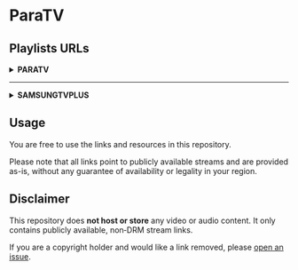 # ParaTV

## Playlists URLs

<details>
<summary><strong>PARATV</strong></summary>

<details>
<summary><strong>Main</strong></summary>

| File                                      | Short URL                                 |
| :-----------------------------------------| :-----------------------------------------|
| [paratv.m3u](https://github.com/paradise-91/paratv/blob/main/playlists/paratv/main/paratv.m3u) | [https://url.prds.cc/paratv](https://url.prds.cc/paratv) |
| [paratv_chno_off.m3u](https://github.com/paradise-91/paratv/blob/main/playlists/paratv/main/filter/chno_off.m3u) | [https://url.prds.cc/paratv0](https://url.prds.cc/paratv0) |
| [paratv_id_off.m3u](https://github.com/paradise-91/paratv/blob/main/playlists/paratv/main/filter/id_off.m3u) | [https://url.prds.cc/paratv1](https://url.prds.cc/paratv1) |
| [paratv_group_off.m3u](https://github.com/paradise-91/paratv/blob/main/playlists/paratv/main/filter/group_off.m3u) | [https://url.prds.cc/paratv2](https://url.prds.cc/paratv2) |
| [paratv_raw.m3u](https://github.com/paradise-91/paratv/blob/main/playlists/paratv/main/filter/raw.m3u) | [https://url.prds.cc/paratv3](https://url.prds.cc/paratv3) |
| [paratv_group_only.m3u](https://github.com/paradise-91/paratv/blob/main/playlists/paratv/main/filter/group_only.m3u) | [https://url.prds.cc/paratv4](https://url.prds.cc/paratv4) |
| [paratv_logo_off.m3u](https://github.com/paradise-91/paratv/blob/main/playlists/paratv/main/filter/logo_off.m3u) | [https://url.prds.cc/paratv5](https://url.prds.cc/paratv5) |

| Highest resolution ONLY                   |                                           |
| :-----------------------------------------| :-----------------------------------------|
| <strong>File</strong>                     | <strong>Short URL</strong>                |
| [paratv-highest.m3u](https://github.com/paradise-91/paratv/blob/main/playlists/paratv/main/paratv-highest.m3u) | [https://url.prds.cc/paratv?res=highest](https://url.prds.cc/paratv?res=highest) |
| [paratv_chno_off-highest.m3u](https://github.com/paradise-91/paratv/blob/main/playlists/paratv/main/filter/chno_off-highest.m3u) | [https://url.prds.cc/paratv0?res=highest](https://url.prds.cc/paratv0?res=highest) |
| [paratv_id_off-highest.m3u](https://github.com/paradise-91/paratv/blob/main/playlists/paratv/main/filter/id_off-highest.m3u) | [https://url.prds.cc/paratv1?res=highest](https://url.prds.cc/paratv1?res=highest) |
| [paratv_group_off-highest.m3u](https://github.com/paradise-91/paratv/blob/main/playlists/paratv/main/filter/group_off-highest.m3u) | [https://url.prds.cc/paratv2?res=highest](https://url.prds.cc/paratv2?res=highest) |
| [paratv_raw-highest.m3u](https://github.com/paradise-91/paratv/blob/main/playlists/paratv/main/filter/raw-highest.m3u) | [https://url.prds.cc/paratv3?res=highest](https://url.prds.cc/paratv3?res=highest) |
| [paratv_group_only-highest.m3u](https://github.com/paradise-91/paratv/blob/main/playlists/paratv/main/filter/group_only-highest.m3u) | [https://url.prds.cc/paratv4?res=highest](https://url.prds.cc/paratv4?res=highest) |
| [paratv_logo_off-highest.m3u](https://github.com/paradise-91/paratv/blob/main/playlists/paratv/main/filter/logo_off-highest.m3u) | [https://url.prds.cc/paratv5?res=highest](https://url.prds.cc/paratv5?res=highest) |

</details>

<details>
<summary><strong>Group</strong></summary>

<details>
<summary>france</summary>

| File                                      | Short URL                                 |
| :-----------------------------------------| :-----------------------------------------|
| [france.m3u](https://github.com/paradise-91/paratv/blob/main/playlists/paratv/group/france/france.m3u) | [https://url.prds.cc/fr](https://url.prds.cc/fr) |
| [france_chno_off.m3u](https://github.com/paradise-91/paratv/blob/main/playlists/paratv/group/france/filter/chno_off.m3u) | [https://url.prds.cc/fr0](https://url.prds.cc/fr0) |
| [france_id_off.m3u](https://github.com/paradise-91/paratv/blob/main/playlists/paratv/group/france/filter/id_off.m3u) | [https://url.prds.cc/fr1](https://url.prds.cc/fr1) |
| [france_group_off.m3u](https://github.com/paradise-91/paratv/blob/main/playlists/paratv/group/france/filter/group_off.m3u) | [https://url.prds.cc/fr2](https://url.prds.cc/fr2) |
| [france_raw.m3u](https://github.com/paradise-91/paratv/blob/main/playlists/paratv/group/france/filter/raw.m3u) | [https://url.prds.cc/fr3](https://url.prds.cc/fr3) |
| [france_group_only.m3u](https://github.com/paradise-91/paratv/blob/main/playlists/paratv/group/france/filter/group_only.m3u) | [https://url.prds.cc/fr4](https://url.prds.cc/fr4) |
| [france_logo_off.m3u](https://github.com/paradise-91/paratv/blob/main/playlists/paratv/group/france/filter/logo_off.m3u) | [https://url.prds.cc/fr5](https://url.prds.cc/fr5) |

</details>

<!-- <details>
<summary>tf1plus</summary>

| File                                      | Short URL                                 |
| :-----------------------------------------| :-----------------------------------------|
| [tf1plus.m3u](https://github.com/paradise-91/paratv/blob/main/playlists/paratv/group/tf1plus/tf1plus.m3u) | [https://url.prds.cc/tf1](https://url.prds.cc/tf1) |
| [tf1plus_chno_off.m3u](https://github.com/paradise-91/paratv/blob/main/playlists/paratv/group/tf1plus/filter/chno_off.m3u) | [https://url.prds.cc/tf10](https://url.prds.cc/tf10) |
| [tf1plus_id_off.m3u](https://github.com/paradise-91/paratv/blob/main/playlists/paratv/group/tf1plus/filter/id_off.m3u) | [https://url.prds.cc/tf11](https://url.prds.cc/tf11) |
| [tf1plus_group_off.m3u](https://github.com/paradise-91/paratv/blob/main/playlists/paratv/group/tf1plus/filter/group_off.m3u) | [https://url.prds.cc/tf12](https://url.prds.cc/tf12) |
| [tf1plus_raw.m3u](https://github.com/paradise-91/paratv/blob/main/playlists/paratv/group/tf1plus/filter/raw.m3u) | [https://url.prds.cc/tf13](https://url.prds.cc/tf13) |
| [tf1plus_group_only.m3u](https://github.com/paradise-91/paratv/blob/main/playlists/paratv/group/tf1plus/filter/group_only.m3u) | [https://url.prds.cc/tf14](https://url.prds.cc/tf14) |
| [tf1plus_logo_off.m3u](https://github.com/paradise-91/paratv/blob/main/playlists/paratv/group/tf1plus/filter/logo_off.m3u) | [https://url.prds.cc/tf15](https://url.prds.cc/tf15) |

</details> -->

<details>
<summary>canalplus</summary>

| File                                      | Short URL                                 |
| :-----------------------------------------| :-----------------------------------------|
| [canalplus.m3u](https://github.com/paradise-91/paratv/blob/main/playlists/paratv/group/canalplus/canalplus.m3u) | [https://url.prds.cc/cplus](https://url.prds.cc/cplus) |
| [canalplus_chno_off.m3u](https://github.com/paradise-91/paratv/blob/main/playlists/paratv/group/canalplus/filter/chno_off.m3u) | [https://url.prds.cc/cplus0](https://url.prds.cc/cplus0) |
| [canalplus_id_off.m3u](https://github.com/paradise-91/paratv/blob/main/playlists/paratv/group/canalplus/filter/id_off.m3u) | [https://url.prds.cc/cplus1](https://url.prds.cc/cplus1) |
| [canalplus_group_off.m3u](https://github.com/paradise-91/paratv/blob/main/playlists/paratv/group/canalplus/filter/group_off.m3u) | [https://url.prds.cc/cplus2](https://url.prds.cc/cplus2) |
| [canalplus_raw.m3u](https://github.com/paradise-91/paratv/blob/main/playlists/paratv/group/canalplus/filter/raw.m3u) | [https://url.prds.cc/cplus3](https://url.prds.cc/cplus3) |
| [canalplus_group_only.m3u](https://github.com/paradise-91/paratv/blob/main/playlists/paratv/group/canalplus/filter/group_only.m3u) | [https://url.prds.cc/cplus4](https://url.prds.cc/cplus4) |
| [canalplus_logo_off.m3u](https://github.com/paradise-91/paratv/blob/main/playlists/paratv/group/canalplus/filter/logo_off.m3u) | [https://url.prds.cc/cplus5](https://url.prds.cc/cplus5) |

</details>

<details>
<summary>france.tv</summary>

| File                                      | Short URL                                 |
| :-----------------------------------------| :-----------------------------------------|
| [france.tv.m3u](https://github.com/paradise-91/paratv/blob/main/playlists/paratv/group/france.tv/france.tv.m3u) | [https://url.prds.cc/frtv](https://url.prds.cc/frtv) |
| [france.tv_chno_off.m3u](https://github.com/paradise-91/paratv/blob/main/playlists/paratv/group/france.tv/filter/chno_off.m3u) | [https://url.prds.cc/frtv0](https://url.prds.cc/frtv0) |
| [france.tv_id_off.m3u](https://github.com/paradise-91/paratv/blob/main/playlists/paratv/group/france.tv/filter/id_off.m3u) | [https://url.prds.cc/frtv1](https://url.prds.cc/frtv1) |
| [france.tv_group_off.m3u](https://github.com/paradise-91/paratv/blob/main/playlists/paratv/group/france.tv/filter/group_off.m3u) | [https://url.prds.cc/frtv2](https://url.prds.cc/frtv2) |
| [france.tv_raw.m3u](https://github.com/paradise-91/paratv/blob/main/playlists/paratv/group/france.tv/filter/raw.m3u) | [https://url.prds.cc/frtv3](https://url.prds.cc/frtv3) |
| [france.tv_group_only.m3u](https://github.com/paradise-91/paratv/blob/main/playlists/paratv/group/france.tv/filter/group_only.m3u) | [https://url.prds.cc/frtv4](https://url.prds.cc/frtv4) |
| [france.tv_logo_off.m3u](https://github.com/paradise-91/paratv/blob/main/playlists/paratv/group/france.tv/filter/logo_off.m3u) | [https://url.prds.cc/frtv5](https://url.prds.cc/frtv5) |

</details>

<details>
<summary>lequipe.fr</summary>

| File                                      | Short URL                                 |
| :-----------------------------------------| :-----------------------------------------|
| [lequipe.fr.m3u](https://github.com/paradise-91/paratv/blob/main/playlists/paratv/group/lequipe.fr/lequipe.fr.m3u) | [https://url.prds.cc/lequipe](https://url.prds.cc/lequipe) |
| [lequipe.fr_chno_off.m3u](https://github.com/paradise-91/paratv/blob/main/playlists/paratv/group/lequipe.fr/filter/chno_off.m3u) | [https://url.prds.cc/lequipe0](https://url.prds.cc/lequipe0) |
| [lequipe.fr_id_off.m3u](https://github.com/paradise-91/paratv/blob/main/playlists/paratv/group/lequipe.fr/filter/id_off.m3u) | [https://url.prds.cc/lequipe1](https://url.prds.cc/lequipe1) |
| [lequipe.fr_group_off.m3u](https://github.com/paradise-91/paratv/blob/main/playlists/paratv/group/lequipe.fr/filter/group_off.m3u) | [https://url.prds.cc/lequipe2](https://url.prds.cc/lequipe2) |
| [lequipe.fr_raw.m3u](https://github.com/paradise-91/paratv/blob/main/playlists/paratv/group/lequipe.fr/filter/raw.m3u) | [https://url.prds.cc/lequipe3](https://url.prds.cc/lequipe3) |
| [lequipe.fr_group_only.m3u](https://github.com/paradise-91/paratv/blob/main/playlists/paratv/group/lequipe.fr/filter/group_only.m3u) | [https://url.prds.cc/lequipe4](https://url.prds.cc/lequipe4) |
| [lequipe.fr_logo_off.m3u](https://github.com/paradise-91/paratv/blob/main/playlists/paratv/group/lequipe.fr/filter/logo_off.m3u) | [https://url.prds.cc/lequipe5](https://url.prds.cc/lequipe5) |

</details>

<details>
<summary>equidia</summary>

| File                                      | Short URL                                 |
| :-----------------------------------------| :-----------------------------------------|
| [equidia.m3u](https://github.com/paradise-91/paratv/blob/main/playlists/paratv/group/equidia/equidia.m3u) | [https://url.prds.cc/equidia](https://url.prds.cc/equidia) |
| [equidia_chno_off.m3u](https://github.com/paradise-91/paratv/blob/main/playlists/paratv/group/equidia/filter/chno_off.m3u) | [https://url.prds.cc/equidia0](https://url.prds.cc/equidia0) |
| [equidia_id_off.m3u](https://github.com/paradise-91/paratv/blob/main/playlists/paratv/group/equidia/filter/id_off.m3u) | [https://url.prds.cc/equidia1](https://url.prds.cc/equidia1) |
| [equidia_group_off.m3u](https://github.com/paradise-91/paratv/blob/main/playlists/paratv/group/equidia/filter/group_off.m3u) | [https://url.prds.cc/equidia2](https://url.prds.cc/equidia2) |
| [equidia_raw.m3u](https://github.com/paradise-91/paratv/blob/main/playlists/paratv/group/equidia/filter/raw.m3u) | [https://url.prds.cc/equidia3](https://url.prds.cc/equidia3) |
| [equidia_group_only.m3u](https://github.com/paradise-91/paratv/blob/main/playlists/paratv/group/equidia/filter/group_only.m3u) | [https://url.prds.cc/equidia4](https://url.prds.cc/equidia4) |
| [equidia_logo_off.m3u](https://github.com/paradise-91/paratv/blob/main/playlists/paratv/group/equidia/filter/logo_off.m3u) | [https://url.prds.cc/equidia5](https://url.prds.cc/equidia5) |

</details>

<!-- <details>
<summary>nrj</summary>

| File                                      | Short URL                                 |
| :-----------------------------------------| :-----------------------------------------|
| [nrj.m3u](https://github.com/paradise-91/paratv/blob/main/playlists/paratv/group/nrj/nrj.m3u) | [https://url.prds.cc/nrj](https://url.prds.cc/nrj) |
| [nrj_chno_off.m3u](https://github.com/paradise-91/paratv/blob/main/playlists/paratv/group/nrj/filter/chno_off.m3u) | [https://url.prds.cc/nrj0](https://url.prds.cc/nrj0) |
| [nrj_id_off.m3u](https://github.com/paradise-91/paratv/blob/main/playlists/paratv/group/nrj/filter/id_off.m3u) | [https://url.prds.cc/nrj1](https://url.prds.cc/nrj1) |
| [nrj_group_off.m3u](https://github.com/paradise-91/paratv/blob/main/playlists/paratv/group/nrj/filter/group_off.m3u) | [https://url.prds.cc/nrj2](https://url.prds.cc/nrj2) |
| [nrj_raw.m3u](https://github.com/paradise-91/paratv/blob/main/playlists/paratv/group/nrj/filter/raw.m3u) | [https://url.prds.cc/nrj3](https://url.prds.cc/nrj3) |
| [nrj_group_only.m3u](https://github.com/paradise-91/paratv/blob/main/playlists/paratv/group/nrj/filter/group_only.m3u) | [https://url.prds.cc/nrj4](https://url.prds.cc/nrj4) |
| [nrj_logo_off.m3u](https://github.com/paradise-91/paratv/blob/main/playlists/paratv/group/nrj/filter/logo_off.m3u) | [https://url.prds.cc/nrj5](https://url.prds.cc/nrj5) |

</details> -->

<details>
<summary>rmc-bfm</summary>

| File                                      | Short URL                                 |
| :-----------------------------------------| :-----------------------------------------|
| [rmc-bfm.m3u](https://github.com/paradise-91/paratv/blob/main/playlists/paratv/group/rmc-bfm/rmc-bfm.m3u) | [https://url.prds.cc/rmcbfm](https://url.prds.cc/rmcbfm) |
| [rmc-bfm_chno_off.m3u](https://github.com/paradise-91/paratv/blob/main/playlists/paratv/group/rmc-bfm/filter/chno_off.m3u) | [https://url.prds.cc/rmcbfm0](https://url.prds.cc/rmcbfm0) |
| [rmc-bfm_id_off.m3u](https://github.com/paradise-91/paratv/blob/main/playlists/paratv/group/rmc-bfm/filter/id_off.m3u) | [https://url.prds.cc/rmcbfm1](https://url.prds.cc/rmcbfm1) |
| [rmc-bfm_group_off.m3u](https://github.com/paradise-91/paratv/blob/main/playlists/paratv/group/rmc-bfm/filter/group_off.m3u) | [https://url.prds.cc/rmcbfm2](https://url.prds.cc/rmcbfm2) |
| [rmc-bfm_raw.m3u](https://github.com/paradise-91/paratv/blob/main/playlists/paratv/group/rmc-bfm/filter/raw.m3u) | [https://url.prds.cc/rmcbfm3](https://url.prds.cc/rmcbfm3) |
| [rmc-bfm_group_only.m3u](https://github.com/paradise-91/paratv/blob/main/playlists/paratv/group/rmc-bfm/filter/group_only.m3u) | [https://url.prds.cc/rmcbfm4](https://url.prds.cc/rmcbfm4) |
| [rmc-bfm_logo_off.m3u](https://github.com/paradise-91/paratv/blob/main/playlists/paratv/group/rmc-bfm/filter/logo_off.m3u) | [https://url.prds.cc/rmcbfm5](https://url.prds.cc/rmcbfm5) |

</details>

<details>
<summary>samsungtvplusfr</summary>

| File                                      | Short URL                                 |
| :-----------------------------------------| :-----------------------------------------|
| [samsungtvplusfr.m3u](https://raw.githubusercontent.com/Paradise-91/ParaTV/refs/heads/main/playlists/paratv/group/samsungtvplusfr/samsungtvplusfr.m3u) | [https://url.prds.cc/samfr](https://url.prds.cc/samfr) |
| [samsungtvplusfr_chno_off.m3u](https://raw.githubusercontent.com/Paradise-91/ParaTV/refs/heads/main/playlists/paratv/group/samsungtvplusfr/filter/chno_off.m3u) | [https://url.prds.cc/samfr0](https://url.prds.cc/samfr0) |
| [samsungtvplusfr_id_off.m3u](https://raw.githubusercontent.com/Paradise-91/ParaTV/refs/heads/main/playlists/paratv/group/samsungtvplusfr/filter/id_off.m3u) | [https://url.prds.cc/samfr1](https://url.prds.cc/samfr1) |
| [samsungtvplusfr_group_off.m3u](https://raw.githubusercontent.com/Paradise-91/ParaTV/refs/heads/main/playlists/paratv/group/samsungtvplusfr/filter/group_off.m3u) | [https://url.prds.cc/samfr2](https://url.prds.cc/samfr2) |
| [samsungtvplusfr_raw.m3u](https://raw.githubusercontent.com/Paradise-91/ParaTV/refs/heads/main/playlists/paratv/group/samsungtvplusfr/filter/raw.m3u) | [https://url.prds.cc/samfr3](https://url.prds.cc/samfr3) |
| [samsungtvplusfr_group_only.m3u](https://raw.githubusercontent.com/Paradise-91/ParaTV/refs/heads/main/playlists/paratv/group/samsungtvplusfr/filter/group_only.m3u) | [https://url.prds.cc/samfr4](https://url.prds.cc/samfr4) |
| [samsungtvplusfr_logo_off.m3u](https://raw.githubusercontent.com/Paradise-91/ParaTV/refs/heads/main/playlists/paratv/group/samsungtvplusfr/filter/logo_off.m3u) | [https://url.prds.cc/samfr5](https://url.prds.cc/samfr5) |

</details>

<details>
<summary>netplus.tv</summary>

| File                                      | Short URL                                 |
| :-----------------------------------------| :-----------------------------------------|
| [netplus.tv.m3u](https://github.com/paradise-91/paratv/blob/main/playlists/paratv/group/netplus.tv/netplus.tv.m3u) | [https://url.prds.cc/net](https://url.prds.cc/net) |
| [netplus.tv_chno_off.m3u](https://github.com/paradise-91/paratv/blob/main/playlists/paratv/group/netplus.tv/filter/chno_off.m3u) | [https://url.prds.cc/net0](https://url.prds.cc/net0) |
| [netplus.tv_id_off.m3u](https://github.com/paradise-91/paratv/blob/main/playlists/paratv/group/netplus.tv/filter/id_off.m3u) | [https://url.prds.cc/net1](https://url.prds.cc/net1) |
| [netplus.tv_group_off.m3u](https://github.com/paradise-91/paratv/blob/main/playlists/paratv/group/netplus.tv/filter/group_off.m3u) | [https://url.prds.cc/net2](https://url.prds.cc/net2) |
| [netplus.tv_raw.m3u](https://github.com/paradise-91/paratv/blob/main/playlists/paratv/group/netplus.tv/filter/raw.m3u) | [https://url.prds.cc/net3](https://url.prds.cc/net3) |
| [netplus.tv_group_only.m3u](https://github.com/paradise-91/paratv/blob/main/playlists/paratv/group/netplus.tv/filter/group_only.m3u) | [https://url.prds.cc/net4](https://url.prds.cc/net4) |
| [netplus.tv_logo_off.m3u](https://github.com/paradise-91/paratv/blob/main/playlists/paratv/group/netplus.tv/filter/logo_off.m3u) | [https://url.prds.cc/net5](https://url.prds.cc/net5) |

</details>

<details>
<summary>belgique</summary>

| File                                      | Short URL                                 |
| :-----------------------------------------| :-----------------------------------------|
| [belgique.m3u](https://github.com/paradise-91/paratv/blob/main/playlists/paratv/group/belgique/belgique.m3u) | [https://url.prds.cc/be](https://url.prds.cc/be) |
| [belgique_chno_off.m3u](https://github.com/paradise-91/paratv/blob/main/playlists/paratv/group/belgique/filter/chno_off.m3u) | [https://url.prds.cc/be0](https://url.prds.cc/be0) |
| [belgique_id_off.m3u](https://github.com/paradise-91/paratv/blob/main/playlists/paratv/group/belgique/filter/id_off.m3u) | [https://url.prds.cc/be1](https://url.prds.cc/be1) |
| [belgique_group_off.m3u](https://github.com/paradise-91/paratv/blob/main/playlists/paratv/group/belgique/filter/group_off.m3u) | [https://url.prds.cc/be2](https://url.prds.cc/be2) |
| [belgique_raw.m3u](https://github.com/paradise-91/paratv/blob/main/playlists/paratv/group/belgique/filter/raw.m3u) | [https://url.prds.cc/be3](https://url.prds.cc/be3) |
| [belgique_group_only.m3u](https://github.com/paradise-91/paratv/blob/main/playlists/paratv/group/belgique/filter/group_only.m3u) | [https://url.prds.cc/be4](https://url.prds.cc/be4) |
| [belgique_logo_off.m3u](https://github.com/paradise-91/paratv/blob/main/playlists/paratv/group/belgique/filter/logo_off.m3u) | [https://url.prds.cc/be5](https://url.prds.cc/be5) |

</details>

</details>

</details>

---

<details>
<summary><strong>SAMSUNGTVPLUS</strong></summary>

<details>
<summary><strong>Main</strong></summary>

| File                                      | Short URL                                 |
| :-----------------------------------------| :-----------------------------------------|
| [samsungtvplus.m3u](https://raw.githubusercontent.com/Paradise-91/ParaTV/refs/heads/main/playlists/samsungtvplus/main/samsungtvplus.m3u) | [https://url.prds.cc/samtv](https://url.prds.cc/samtv) |
| [samsungtvplus_chno_off.m3u](https://raw.githubusercontent.com/Paradise-91/ParaTV/refs/heads/main/playlists/samsungtvplus/main/filter/chno_off.m3u) | [https://url.prds.cc/samtv0](https://url.prds.cc/samtv0) |
| [samsungtvplus_id_off.m3u](https://raw.githubusercontent.com/Paradise-91/ParaTV/refs/heads/main/playlists/samsungtvplus/main/filter/id_off.m3u) | [https://url.prds.cc/samtv1](https://url.prds.cc/samtv1) |
| [samsungtvplus_group_off.m3u](https://raw.githubusercontent.com/Paradise-91/ParaTV/refs/heads/main/playlists/samsungtvplus/main/filter/group_off.m3u) | [https://url.prds.cc/samtv2](https://url.prds.cc/samtv2) |
| [samsungtvplus_raw.m3u](https://raw.githubusercontent.com/Paradise-91/ParaTV/refs/heads/main/playlists/samsungtvplus/main/filter/raw.m3u) | [https://url.prds.cc/samtv3](https://url.prds.cc/samtv3) |
| [samsungtvplus_group_only.m3u](https://raw.githubusercontent.com/Paradise-91/ParaTV/refs/heads/main/playlists/samsungtvplus/main/filter/group_only.m3u) | [https://url.prds.cc/samtv4](https://url.prds.cc/samtv4) |
| [samsungtvplus_logo_off.m3u](https://raw.githubusercontent.com/Paradise-91/ParaTV/refs/heads/main/playlists/samsungtvplus/main/filter/logo_off.m3u) | [https://url.prds.cc/samtv5](https://url.prds.cc/samtv5) |

</details>

<details>
<summary><strong>Group</strong></summary>

<details>
<summary>at</summary>

| File                                      | Short URL                                 |
| :-----------------------------------------| :-----------------------------------------|
| [at.m3u](https://raw.githubusercontent.com/Paradise-91/ParaTV/refs/heads/main/playlists/samsungtvplus/group/at/at.m3u) | [https://url.prds.cc/samtvat](https://url.prds.cc/samtvat) |
| [at_chno_off.m3u](https://raw.githubusercontent.com/Paradise-91/ParaTV/refs/heads/main/playlists/samsungtvplus/group/at/filter/chno_off.m3u) | [https://url.prds.cc/samtvat0](https://url.prds.cc/samtvat0) |
| [at_id_off.m3u](https://raw.githubusercontent.com/Paradise-91/ParaTV/refs/heads/main/playlists/samsungtvplus/group/at/filter/id_off.m3u) | [https://url.prds.cc/samtvat1](https://url.prds.cc/samtvat1) |
| [at_group_off.m3u](https://raw.githubusercontent.com/Paradise-91/ParaTV/refs/heads/main/playlists/samsungtvplus/group/at/filter/group_off.m3u) | [https://url.prds.cc/samtvat2](https://url.prds.cc/samtvat2) |
| [at_raw.m3u](https://raw.githubusercontent.com/Paradise-91/ParaTV/refs/heads/main/playlists/samsungtvplus/group/at/filter/raw.m3u) | [https://url.prds.cc/samtvat3](https://url.prds.cc/samtvat3) |
| [at_group_only.m3u](https://raw.githubusercontent.com/Paradise-91/ParaTV/refs/heads/main/playlists/samsungtvplus/group/at/filter/group_only.m3u) | [https://url.prds.cc/samtvat4](https://url.prds.cc/samtvat4) |
| [at_logo_off.m3u](https://raw.githubusercontent.com/Paradise-91/ParaTV/refs/heads/main/playlists/samsungtvplus/group/at/filter/logo_off.m3u) | [https://url.prds.cc/samtvat5](https://url.prds.cc/samtvat5) |

</details>

<details>
<summary>ca</summary>

| File                                      | Short URL                                 |
| :-----------------------------------------| :-----------------------------------------|
| [ca.m3u](https://raw.githubusercontent.com/Paradise-91/ParaTV/refs/heads/main/playlists/samsungtvplus/group/ca/ca.m3u) | [https://url.prds.cc/samtvca](https://url.prds.cc/samtvca) |
| [ca_chno_off.m3u](https://raw.githubusercontent.com/Paradise-91/ParaTV/refs/heads/main/playlists/samsungtvplus/group/ca/filter/chno_off.m3u) | [https://url.prds.cc/samtvca0](https://url.prds.cc/samtvca0) |
| [ca_id_off.m3u](https://raw.githubusercontent.com/Paradise-91/ParaTV/refs/heads/main/playlists/samsungtvplus/group/ca/filter/id_off.m3u) | [https://url.prds.cc/samtvca1](https://url.prds.cc/samtvca1) |
| [ca_group_off.m3u](https://raw.githubusercontent.com/Paradise-91/ParaTV/refs/heads/main/playlists/samsungtvplus/group/ca/filter/group_off.m3u) | [https://url.prds.cc/samtvca2](https://url.prds.cc/samtvca2) |
| [ca_raw.m3u](https://raw.githubusercontent.com/Paradise-91/ParaTV/refs/heads/main/playlists/samsungtvplus/group/ca/filter/raw.m3u) | [https://url.prds.cc/samtvca3](https://url.prds.cc/samtvca3) |
| [ca_group_only.m3u](https://raw.githubusercontent.com/Paradise-91/ParaTV/refs/heads/main/playlists/samsungtvplus/group/ca/filter/group_only.m3u) | [https://url.prds.cc/samtvca4](https://url.prds.cc/samtvca4) |
| [ca_logo_off.m3u](https://raw.githubusercontent.com/Paradise-91/ParaTV/refs/heads/main/playlists/samsungtvplus/group/ca/filter/logo_off.m3u) | [https://url.prds.cc/samtvca5](https://url.prds.cc/samtvca5) |

</details>

<details>
<summary>ch</summary>

| File                                      | Short URL                                 |
| :-----------------------------------------| :-----------------------------------------|
| [ch.m3u](https://raw.githubusercontent.com/Paradise-91/ParaTV/refs/heads/main/playlists/samsungtvplus/group/ch/ch.m3u) | [https://url.prds.cc/samtvch](https://url.prds.cc/samtvch) |
| [ch_chno_off.m3u](https://raw.githubusercontent.com/Paradise-91/ParaTV/refs/heads/main/playlists/samsungtvplus/group/ch/filter/chno_off.m3u) | [https://url.prds.cc/samtvch0](https://url.prds.cc/samtvch0) |
| [ch_id_off.m3u](https://raw.githubusercontent.com/Paradise-91/ParaTV/refs/heads/main/playlists/samsungtvplus/group/ch/filter/id_off.m3u) | [https://url.prds.cc/samtvch1](https://url.prds.cc/samtvch1) |
| [ch_group_off.m3u](https://raw.githubusercontent.com/Paradise-91/ParaTV/refs/heads/main/playlists/samsungtvplus/group/ch/filter/group_off.m3u) | [https://url.prds.cc/samtvch2](https://url.prds.cc/samtvch2) |
| [ch_raw.m3u](https://raw.githubusercontent.com/Paradise-91/ParaTV/refs/heads/main/playlists/samsungtvplus/group/ch/filter/raw.m3u) | [https://url.prds.cc/samtvch3](https://url.prds.cc/samtvch3) |
| [ch_group_only.m3u](https://raw.githubusercontent.com/Paradise-91/ParaTV/refs/heads/main/playlists/samsungtvplus/group/ch/filter/group_only.m3u) | [https://url.prds.cc/samtvch4](https://url.prds.cc/samtvch4) |
| [ch_logo_off.m3u](https://raw.githubusercontent.com/Paradise-91/ParaTV/refs/heads/main/playlists/samsungtvplus/group/ch/filter/logo_off.m3u) | [https://url.prds.cc/samtvch5](https://url.prds.cc/samtvch5) |

</details>

<details>
<summary>de</summary>

| File                                      | Short URL                                 |
| :-----------------------------------------| :-----------------------------------------|
| [de.m3u](https://raw.githubusercontent.com/Paradise-91/ParaTV/refs/heads/main/playlists/samsungtvplus/group/de/de.m3u) | [https://url.prds.cc/samtvde](https://url.prds.cc/samtvde) |
| [de_chno_off.m3u](https://raw.githubusercontent.com/Paradise-91/ParaTV/refs/heads/main/playlists/samsungtvplus/group/de/filter/chno_off.m3u) | [https://url.prds.cc/samtvde0](https://url.prds.cc/samtvde0) |
| [de_id_off.m3u](https://raw.githubusercontent.com/Paradise-91/ParaTV/refs/heads/main/playlists/samsungtvplus/group/de/filter/id_off.m3u) | [https://url.prds.cc/samtvde1](https://url.prds.cc/samtvde1) |
| [de_group_off.m3u](https://raw.githubusercontent.com/Paradise-91/ParaTV/refs/heads/main/playlists/samsungtvplus/group/de/filter/group_off.m3u) | [https://url.prds.cc/samtvde2](https://url.prds.cc/samtvde2) |
| [de_raw.m3u](https://raw.githubusercontent.com/Paradise-91/ParaTV/refs/heads/main/playlists/samsungtvplus/group/de/filter/raw.m3u) | [https://url.prds.cc/samtvde3](https://url.prds.cc/samtvde3) |
| [de_group_only.m3u](https://raw.githubusercontent.com/Paradise-91/ParaTV/refs/heads/main/playlists/samsungtvplus/group/de/filter/group_only.m3u) | [https://url.prds.cc/samtvde4](https://url.prds.cc/samtvde4) |
| [de_logo_off.m3u](https://raw.githubusercontent.com/Paradise-91/ParaTV/refs/heads/main/playlists/samsungtvplus/group/de/filter/logo_off.m3u) | [https://url.prds.cc/samtvde5](https://url.prds.cc/samtvde5) |

</details>

<details>
<summary>es</summary>

| File                                      | Short URL                                 |
| :-----------------------------------------| :-----------------------------------------|
| [es.m3u](https://raw.githubusercontent.com/Paradise-91/ParaTV/refs/heads/main/playlists/samsungtvplus/group/es/es.m3u) | [https://url.prds.cc/samtves](https://url.prds.cc/samtves) |
| [es_chno_off.m3u](https://raw.githubusercontent.com/Paradise-91/ParaTV/refs/heads/main/playlists/samsungtvplus/group/es/filter/chno_off.m3u) | [https://url.prds.cc/samtves0](https://url.prds.cc/samtves0) |
| [es_id_off.m3u](https://raw.githubusercontent.com/Paradise-91/ParaTV/refs/heads/main/playlists/samsungtvplus/group/es/filter/id_off.m3u) | [https://url.prds.cc/samtves1](https://url.prds.cc/samtves1) |
| [es_group_off.m3u](https://raw.githubusercontent.com/Paradise-91/ParaTV/refs/heads/main/playlists/samsungtvplus/group/es/filter/group_off.m3u) | [https://url.prds.cc/samtves2](https://url.prds.cc/samtves2) |
| [es_raw.m3u](https://raw.githubusercontent.com/Paradise-91/ParaTV/refs/heads/main/playlists/samsungtvplus/group/es/filter/raw.m3u) | [https://url.prds.cc/samtves3](https://url.prds.cc/samtves3) |
| [es_group_only.m3u](https://raw.githubusercontent.com/Paradise-91/ParaTV/refs/heads/main/playlists/samsungtvplus/group/es/filter/group_only.m3u) | [https://url.prds.cc/samtves4](https://url.prds.cc/samtves4) |
| [es_logo_off.m3u](https://raw.githubusercontent.com/Paradise-91/ParaTV/refs/heads/main/playlists/samsungtvplus/group/es/filter/logo_off.m3u) | [https://url.prds.cc/samtves5](https://url.prds.cc/samtves5) |

</details>

<details>
<summary>fr</summary>

| File                                      | Short URL                                 |
| :-----------------------------------------| :-----------------------------------------|
| [fr.m3u](https://raw.githubusercontent.com/Paradise-91/ParaTV/refs/heads/main/playlists/samsungtvplus/group/fr/fr.m3u) | [https://url.prds.cc/samtvfr](https://url.prds.cc/samtvfr) |
| [fr_chno_off.m3u](https://raw.githubusercontent.com/Paradise-91/ParaTV/refs/heads/main/playlists/samsungtvplus/group/fr/filter/chno_off.m3u) | [https://url.prds.cc/samtvfr0](https://url.prds.cc/samtvfr0) |
| [fr_id_off.m3u](https://raw.githubusercontent.com/Paradise-91/ParaTV/refs/heads/main/playlists/samsungtvplus/group/fr/filter/id_off.m3u) | [https://url.prds.cc/samtvfr1](https://url.prds.cc/samtvfr1) |
| [fr_group_off.m3u](https://raw.githubusercontent.com/Paradise-91/ParaTV/refs/heads/main/playlists/samsungtvplus/group/fr/filter/group_off.m3u) | [https://url.prds.cc/samtvfr2](https://url.prds.cc/samtvfr2) |
| [fr_raw.m3u](https://raw.githubusercontent.com/Paradise-91/ParaTV/refs/heads/main/playlists/samsungtvplus/group/fr/filter/raw.m3u) | [https://url.prds.cc/samtvfr3](https://url.prds.cc/samtvfr3) |
| [fr_group_only.m3u](https://raw.githubusercontent.com/Paradise-91/ParaTV/refs/heads/main/playlists/samsungtvplus/group/fr/filter/group_only.m3u) | [https://url.prds.cc/samtvfr4](https://url.prds.cc/samtvfr4) |
| [fr_logo_off.m3u](https://raw.githubusercontent.com/Paradise-91/ParaTV/refs/heads/main/playlists/samsungtvplus/group/fr/filter/logo_off.m3u) | [https://url.prds.cc/samtvfr5](https://url.prds.cc/samtvfr5) |

</details>

<details>
<summary>gb</summary>

| File                                      | Short URL                                 |
| :-----------------------------------------| :-----------------------------------------|
| [gb.m3u](https://raw.githubusercontent.com/Paradise-91/ParaTV/refs/heads/main/playlists/samsungtvplus/group/gb/gb.m3u) | [https://url.prds.cc/samtvgb](https://url.prds.cc/samtvgb) |
| [gb_chno_off.m3u](https://raw.githubusercontent.com/Paradise-91/ParaTV/refs/heads/main/playlists/samsungtvplus/group/gb/filter/chno_off.m3u) | [https://url.prds.cc/samtvgb0](https://url.prds.cc/samtvgb0) |
| [gb_id_off.m3u](https://raw.githubusercontent.com/Paradise-91/ParaTV/refs/heads/main/playlists/samsungtvplus/group/gb/filter/id_off.m3u) | [https://url.prds.cc/samtvgb1](https://url.prds.cc/samtvgb1) |
| [gb_group_off.m3u](https://raw.githubusercontent.com/Paradise-91/ParaTV/refs/heads/main/playlists/samsungtvplus/group/gb/filter/group_off.m3u) | [https://url.prds.cc/samtvgb2](https://url.prds.cc/samtvgb2) |
| [gb_raw.m3u](https://raw.githubusercontent.com/Paradise-91/ParaTV/refs/heads/main/playlists/samsungtvplus/group/gb/filter/raw.m3u) | [https://url.prds.cc/samtvgb3](https://url.prds.cc/samtvgb3) |
| [gb_group_only.m3u](https://raw.githubusercontent.com/Paradise-91/ParaTV/refs/heads/main/playlists/samsungtvplus/group/gb/filter/group_only.m3u) | [https://url.prds.cc/samtvgb4](https://url.prds.cc/samtvgb4) |
| [gb_logo_off.m3u](https://raw.githubusercontent.com/Paradise-91/ParaTV/refs/heads/main/playlists/samsungtvplus/group/gb/filter/logo_off.m3u) | [https://url.prds.cc/samtvgb5](https://url.prds.cc/samtvgb5) |

</details>

<details>
<summary>in</summary>

| File                                      | Short URL                                 |
| :-----------------------------------------| :-----------------------------------------|
| [in.m3u](https://raw.githubusercontent.com/Paradise-91/ParaTV/refs/heads/main/playlists/samsungtvplus/group/in/in.m3u) | [https://url.prds.cc/samtvin](https://url.prds.cc/samtvin) |
| [in_chno_off.m3u](https://raw.githubusercontent.com/Paradise-91/ParaTV/refs/heads/main/playlists/samsungtvplus/group/in/filter/chno_off.m3u) | [https://url.prds.cc/samtvin0](https://url.prds.cc/samtvin0) |
| [in_id_off.m3u](https://raw.githubusercontent.com/Paradise-91/ParaTV/refs/heads/main/playlists/samsungtvplus/group/in/filter/id_off.m3u) | [https://url.prds.cc/samtvin1](https://url.prds.cc/samtvin1) |
| [in_group_off.m3u](https://raw.githubusercontent.com/Paradise-91/ParaTV/refs/heads/main/playlists/samsungtvplus/group/in/filter/group_off.m3u) | [https://url.prds.cc/samtvin2](https://url.prds.cc/samtvin2) |
| [in_raw.m3u](https://raw.githubusercontent.com/Paradise-91/ParaTV/refs/heads/main/playlists/samsungtvplus/group/in/filter/raw.m3u) | [https://url.prds.cc/samtvin3](https://url.prds.cc/samtvin3) |
| [in_group_only.m3u](https://raw.githubusercontent.com/Paradise-91/ParaTV/refs/heads/main/playlists/samsungtvplus/group/in/filter/group_only.m3u) | [https://url.prds.cc/samtvin4](https://url.prds.cc/samtvin4) |
| [in_logo_off.m3u](https://raw.githubusercontent.com/Paradise-91/ParaTV/refs/heads/main/playlists/samsungtvplus/group/in/filter/logo_off.m3u) | [https://url.prds.cc/samtvin5](https://url.prds.cc/samtvin5) |

</details>

<details>
<summary>it</summary>

| File                                      | Short URL                                 |
| :-----------------------------------------| :-----------------------------------------|
| [it.m3u](https://raw.githubusercontent.com/Paradise-91/ParaTV/refs/heads/main/playlists/samsungtvplus/group/it/it.m3u) | [https://url.prds.cc/samtvit](https://url.prds.cc/samtvit) |
| [it_chno_off.m3u](https://raw.githubusercontent.com/Paradise-91/ParaTV/refs/heads/main/playlists/samsungtvplus/group/it/filter/chno_off.m3u) | [https://url.prds.cc/samtvit0](https://url.prds.cc/samtvit0) |
| [it_id_off.m3u](https://raw.githubusercontent.com/Paradise-91/ParaTV/refs/heads/main/playlists/samsungtvplus/group/it/filter/id_off.m3u) | [https://url.prds.cc/samtvit1](https://url.prds.cc/samtvit1) |
| [it_group_off.m3u](https://raw.githubusercontent.com/Paradise-91/ParaTV/refs/heads/main/playlists/samsungtvplus/group/it/filter/group_off.m3u) | [https://url.prds.cc/samtvit2](https://url.prds.cc/samtvit2) |
| [it_raw.m3u](https://raw.githubusercontent.com/Paradise-91/ParaTV/refs/heads/main/playlists/samsungtvplus/group/it/filter/raw.m3u) | [https://url.prds.cc/samtvit3](https://url.prds.cc/samtvit3) |
| [it_group_only.m3u](https://raw.githubusercontent.com/Paradise-91/ParaTV/refs/heads/main/playlists/samsungtvplus/group/it/filter/group_only.m3u) | [https://url.prds.cc/samtvit4](https://url.prds.cc/samtvit4) |
| [it_logo_off.m3u](https://raw.githubusercontent.com/Paradise-91/ParaTV/refs/heads/main/playlists/samsungtvplus/group/it/filter/logo_off.m3u) | [https://url.prds.cc/samtvit5](https://url.prds.cc/samtvit5) |

</details>

<details>
<summary>kr</summary>

| File                                      | Short URL                                 |
| :-----------------------------------------| :-----------------------------------------|
| [kr.m3u](https://raw.githubusercontent.com/Paradise-91/ParaTV/refs/heads/main/playlists/samsungtvplus/group/kr/kr.m3u) | [https://url.prds.cc/samtvkr](https://url.prds.cc/samtvkr) |
| [kr_chno_off.m3u](https://raw.githubusercontent.com/Paradise-91/ParaTV/refs/heads/main/playlists/samsungtvplus/group/kr/filter/chno_off.m3u) | [https://url.prds.cc/samtvkr0](https://url.prds.cc/samtvkr0) |
| [kr_id_off.m3u](https://raw.githubusercontent.com/Paradise-91/ParaTV/refs/heads/main/playlists/samsungtvplus/group/kr/filter/id_off.m3u) | [https://url.prds.cc/samtvkr1](https://url.prds.cc/samtvkr1) |
| [kr_group_off.m3u](https://raw.githubusercontent.com/Paradise-91/ParaTV/refs/heads/main/playlists/samsungtvplus/group/kr/filter/group_off.m3u) | [https://url.prds.cc/samtvkr2](https://url.prds.cc/samtvkr2) |
| [kr_raw.m3u](https://raw.githubusercontent.com/Paradise-91/ParaTV/refs/heads/main/playlists/samsungtvplus/group/kr/filter/raw.m3u) | [https://url.prds.cc/samtvkr3](https://url.prds.cc/samtvkr3) |
| [kr_group_only.m3u](https://raw.githubusercontent.com/Paradise-91/ParaTV/refs/heads/main/playlists/samsungtvplus/group/kr/filter/group_only.m3u) | [https://url.prds.cc/samtvkr4](https://url.prds.cc/samtvkr4) |
| [kr_logo_off.m3u](https://raw.githubusercontent.com/Paradise-91/ParaTV/refs/heads/main/playlists/samsungtvplus/group/kr/filter/logo_off.m3u) | [https://url.prds.cc/samtvkr5](https://url.prds.cc/samtvkr5) |

</details>

<details>
<summary>us</summary>

| File                                      | Short URL                                 |
| :-----------------------------------------| :-----------------------------------------|
| [us.m3u](https://raw.githubusercontent.com/Paradise-91/ParaTV/refs/heads/main/playlists/samsungtvplus/group/us/us.m3u) | [https://url.prds.cc/samtvus](https://url.prds.cc/samtvus) |
| [us_chno_off.m3u](https://raw.githubusercontent.com/Paradise-91/ParaTV/refs/heads/main/playlists/samsungtvplus/group/us/filter/chno_off.m3u) | [https://url.prds.cc/samtvus0](https://url.prds.cc/samtvus0) |
| [us_id_off.m3u](https://raw.githubusercontent.com/Paradise-91/ParaTV/refs/heads/main/playlists/samsungtvplus/group/us/filter/id_off.m3u) | [https://url.prds.cc/samtvus1](https://url.prds.cc/samtvus1) |
| [us_group_off.m3u](https://raw.githubusercontent.com/Paradise-91/ParaTV/refs/heads/main/playlists/samsungtvplus/group/us/filter/group_off.m3u) | [https://url.prds.cc/samtvus2](https://url.prds.cc/samtvus2) |
| [us_raw.m3u](https://raw.githubusercontent.com/Paradise-91/ParaTV/refs/heads/main/playlists/samsungtvplus/group/us/filter/raw.m3u) | [https://url.prds.cc/samtvus3](https://url.prds.cc/samtvus3) |
| [us_group_only.m3u](https://raw.githubusercontent.com/Paradise-91/ParaTV/refs/heads/main/playlists/samsungtvplus/group/us/filter/group_only.m3u) | [https://url.prds.cc/samtvus4](https://url.prds.cc/samtvus4) |
| [us_logo_off.m3u](https://raw.githubusercontent.com/Paradise-91/ParaTV/refs/heads/main/playlists/samsungtvplus/group/us/filter/logo_off.m3u) | [https://url.prds.cc/samtvus5](https://url.prds.cc/samtvus5) |

</details>

</details>

</details>

## Usage

You are free to use the links and resources in this repository.

Please note that all links point to publicly available streams and are provided as-is, without any guarantee of availability or legality in your region.

## Disclaimer

This repository does **not host or store** any video or audio content. It only contains publicly available, non‑DRM stream links.

If you are a copyright holder and would like a link removed, please [open an issue](https://github.com/Paradise-91/ParaTV/issues).
